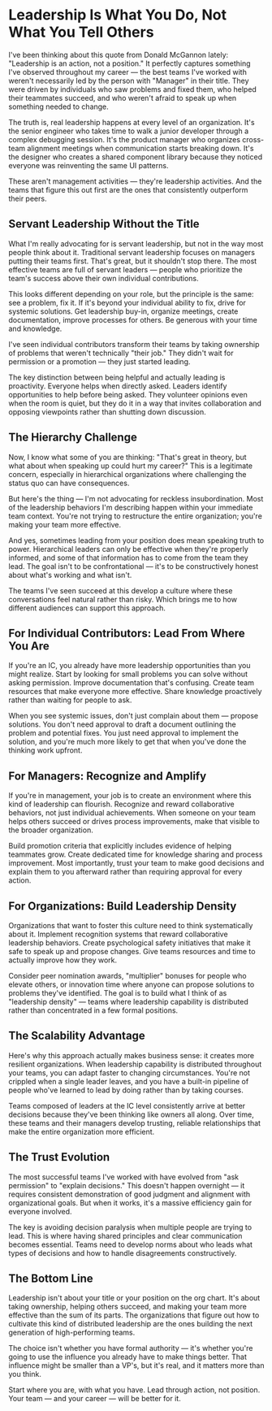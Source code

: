 # Leadership Is What You Do, Not What You Tell Others

I've been thinking about this quote from Donald McGannon lately: "Leadership is an action, not a position." It perfectly captures something I've observed throughout my career — the best teams I've worked with weren't necessarily led by the person with "Manager" in their title. They were driven by individuals who saw problems and fixed them, who helped their teammates succeed, and who weren't afraid to speak up when something needed to change.

The truth is, real leadership happens at every level of an organization. It's the senior engineer who takes time to walk a junior developer through a complex debugging session. It's the product manager who organizes cross-team alignment meetings when communication starts breaking down. It's the designer who creates a shared component library because they noticed everyone was reinventing the same UI patterns.

These aren't management activities — they're leadership activities. And the teams that figure this out first are the ones that consistently outperform their peers.

## Servant Leadership Without the Title

What I'm really advocating for is servant leadership, but not in the way most people think about it. Traditional servant leadership focuses on managers putting their teams first. That's great, but it shouldn't stop there. The most effective teams are full of servant leaders — people who prioritize the team's success above their own individual contributions.

This looks different depending on your role, but the principle is the same: see a problem, fix it. If it's beyond your individual ability to fix, drive for systemic solutions. Get leadership buy-in, organize meetings, create documentation, improve processes for others. Be generous with your time and knowledge.

I've seen individual contributors transform their teams by taking ownership of problems that weren't technically "their job." They didn't wait for permission or a promotion — they just started leading.

The key distinction between being helpful and actually leading is proactivity. Everyone helps when directly asked. Leaders identify opportunities to help before being asked. They volunteer opinions even when the room is quiet, but they do it in a way that invites collaboration and opposing viewpoints rather than shutting down discussion.

## The Hierarchy Challenge

Now, I know what some of you are thinking: "That's great in theory, but what about when speaking up could hurt my career?" This is a legitimate concern, especially in hierarchical organizations where challenging the status quo can have consequences.

But here's the thing — I'm not advocating for reckless insubordination. Most of the leadership behaviors I'm describing happen within your immediate team context. You're not trying to restructure the entire organization; you're making your team more effective.

And yes, sometimes leading from your position does mean speaking truth to power. Hierarchical leaders can only be effective when they're properly informed, and some of that information has to come from the team they lead. The goal isn't to be confrontational — it's to be constructively honest about what's working and what isn't.

The teams I've seen succeed at this develop a culture where these conversations feel natural rather than risky. Which brings me to how different audiences can support this approach.

## For Individual Contributors: Lead From Where You Are

If you're an IC, you already have more leadership opportunities than you might realize. Start by looking for small problems you can solve without asking permission. Improve documentation that's confusing. Create team resources that make everyone more effective. Share knowledge proactively rather than waiting for people to ask.

When you see systemic issues, don't just complain about them — propose solutions. You don't need approval to draft a document outlining the problem and potential fixes. You just need approval to implement the solution, and you're much more likely to get that when you've done the thinking work upfront.

## For Managers: Recognize and Amplify

If you're in management, your job is to create an environment where this kind of leadership can flourish. Recognize and reward collaborative behaviors, not just individual achievements. When someone on your team helps others succeed or drives process improvements, make that visible to the broader organization.

Build promotion criteria that explicitly includes evidence of helping teammates grow. Create dedicated time for knowledge sharing and process improvement. Most importantly, trust your team to make good decisions and explain them to you afterward rather than requiring approval for every action.

## For Organizations: Build Leadership Density

Organizations that want to foster this culture need to think systematically about it. Implement recognition systems that reward collaborative leadership behaviors. Create psychological safety initiatives that make it safe to speak up and propose changes. Give teams resources and time to actually improve how they work.

Consider peer nomination awards, "multiplier" bonuses for people who elevate others, or innovation time where anyone can propose solutions to problems they've identified. The goal is to build what I think of as "leadership density" — teams where leadership capability is distributed rather than concentrated in a few formal positions.

## The Scalability Advantage

Here's why this approach actually makes business sense: it creates more resilient organizations. When leadership capability is distributed throughout your teams, you can adapt faster to changing circumstances. You're not crippled when a single leader leaves, and you have a built-in pipeline of people who've learned to lead by doing rather than by taking courses.

Teams composed of leaders at the IC level consistently arrive at better decisions because they've been thinking like owners all along. Over time, these teams and their managers develop trusting, reliable relationships that make the entire organization more efficient.

## The Trust Evolution

The most successful teams I've worked with have evolved from "ask permission" to "explain decisions." This doesn't happen overnight — it requires consistent demonstration of good judgment and alignment with organizational goals. But when it works, it's a massive efficiency gain for everyone involved.

The key is avoiding decision paralysis when multiple people are trying to lead. This is where having shared principles and clear communication becomes essential. Teams need to develop norms about who leads what types of decisions and how to handle disagreements constructively.

## The Bottom Line

Leadership isn't about your title or your position on the org chart. It's about taking ownership, helping others succeed, and making your team more effective than the sum of its parts. The organizations that figure out how to cultivate this kind of distributed leadership are the ones building the next generation of high-performing teams.

The choice isn't whether you have formal authority — it's whether you're going to use the influence you already have to make things better. That influence might be smaller than a VP's, but it's real, and it matters more than you think.

Start where you are, with what you have. Lead through action, not position. Your team — and your career — will be better for it.